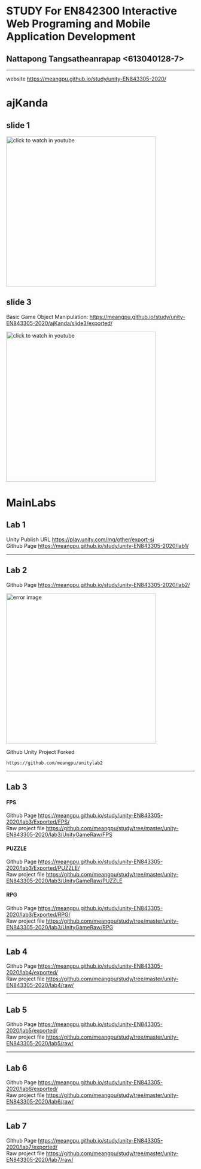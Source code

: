 # STUDY For EN842300 Interactive Web Programing and Mobile Application Development
## Nattapong Tangsatheanrapap <613040128-7>  
****************************************************
website <https://meangpu.github.io/study/unity-EN843305-2020/>  
# **ajKanda**  
## **slide 1**  
<p>
   <a href="https://youtu.be/gGpbCCyqbJk"> <img src="https://github.com/meangpu/study/blob/master/unity-EN843305-2020/ajKanda/slide1/video/video.gif" width="400" title="click to watch in youtube"></a> 
</p>

## **slide 3**  
Basic Game Object Manipulation: <https://meangpu.github.io/study/unity-EN843305-2020/ajKanda/slide3/exported/>
<p>
   <a href="https://youtu.be/xXw9NqvApaA"> <img src="https://github.com/meangpu/study/blob/master/unity-EN843305-2020/ajKanda/slide3/slide3.gif" width="400" title="click to watch in youtube"></a> 
</p>


# **MainLabs**  
## **Lab 1**  
Unity Publish URL <https://play.unity.com/mg/other/export-si>  
Github Page <https://meangpu.github.io/study/unity-EN843305-2020/lab1/>  
****************************************************
## **Lab 2**   
Github Page <https://meangpu.github.io/study/unity-EN843305-2020/lab2/>  

<p>
  <img src="https://meangpu.github.io/study/unity-EN843305-2020/lab2/Error.jpg" width="400" title="error image">
</p>

Github Unity Project Forked  
```  
https://github.com/meangpu/unitylab2
```
****************************************************
## **Lab 3**
#### **FPS**  
Github Page <https://meangpu.github.io/study/unity-EN843305-2020/lab3/Exported/FPS/>  
Raw project file <https://github.com/meangpu/study/tree/master/unity-EN843305-2020/lab3/UnityGameRaw/FPS>  
#### **PUZZLE**  
Github Page <https://meangpu.github.io/study/unity-EN843305-2020/lab3/Exported/PUZZLE/>  
Raw project file <https://github.com/meangpu/study/tree/master/unity-EN843305-2020/lab3/UnityGameRaw/PUZZLE>  
#### **RPG**  
Github Page <https://meangpu.github.io/study/unity-EN843305-2020/lab3/Exported/RPG/>  
Raw project file <https://github.com/meangpu/study/tree/master/unity-EN843305-2020/lab3/UnityGameRaw/RPG>  
****************************************************
## **Lab 4**
Github Page <https://meangpu.github.io/study/unity-EN843305-2020/lab4/exported/>  
Raw project file <https://github.com/meangpu/study/tree/master/unity-EN843305-2020/lab4/raw/>  
****************************************************
## **Lab 5**
Github Page <https://meangpu.github.io/study/unity-EN843305-2020/lab5/exported/>  
Raw project file <https://github.com/meangpu/study/tree/master/unity-EN843305-2020/lab5/raw/>
****************************************************
## **Lab 6**
Github Page <https://meangpu.github.io/study/unity-EN843305-2020/lab6/exported/>  
Raw project file <https://github.com/meangpu/study/tree/master/unity-EN843305-2020/lab6/raw/>
****************************************************
## **Lab 7**
Github Page <https://meangpu.github.io/study/unity-EN843305-2020/lab7/exported/>  
Raw project file <https://github.com/meangpu/study/tree/master/unity-EN843305-2020/lab7/raw/>



